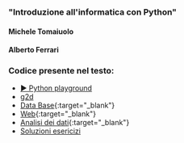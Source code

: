 ### "Introduzione all'informatica con Python"
#### Michele Tomaiuolo
#### Alberto Ferrari

### Codice presente nel testo:
- [▶️ Python playground](https://fondinfo.github.io/play)
- [g2d](g2d)
- [Data Base](https://fondinfo.github.io/database){:target="_blank"}
- [Web](web){:target="_blank"}
- [Analisi dei dati](https://fondinfo.github.io/dataanalysis){:target="_blank"}
- [Soluzioni esericizi](soluzioni)
